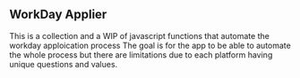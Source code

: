 ## WorkDay Applier
This is a collection and a WIP of javascript functions that automate the workday apploication process
The goal is for the app to be able to automate the whole process but there are limitations due to each platform having unique questions and values.
